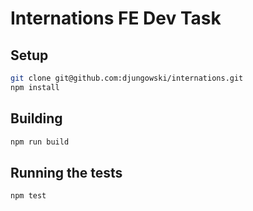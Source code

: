 # Internations FE Dev Task

## Setup
```bash
git clone git@github.com:djungowski/internations.git
npm install
```

## Building
```bash
npm run build
```

## Running the tests
```bash
npm test
```